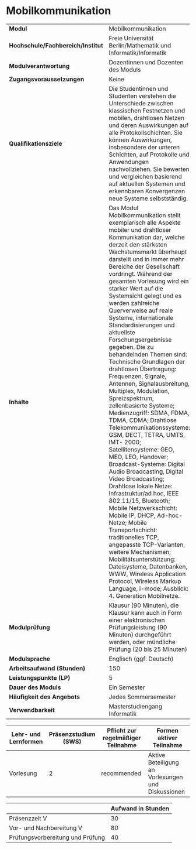 # Mobilkommunikation
|                                    |   |
|------------------------------------|---|
|**Modul**                           | Mobilkommunikation |
|**Hochschule/Fachbereich/Institut** | Freie Universität Berlin/Mathematik und Informatik/Informatik |
|**Modulverantwortung**              | Dozentinnen und Dozenten des Moduls |
|**Zugangsvoraussetzungen**          | Keine |
|**Qualifikationsziele**             | Die Studentinnen und Studenten verstehen die Unterschiede zwischen klassischen Festnetzen und mobilen, drahtlosen Netzen und deren Auswirkungen auf alle Protokollschichten. Sie können Auswirkungen, insbesondere der unteren Schichten, auf Protokolle und Anwendungen nachvollziehen. Sie bewerten und vergleichen basierend auf aktuellen Systemen und erkennbaren Konvergenzen neue Systeme selbstständig. |
|**Inhalte**                         | Das Modul Mobilkommunikation stellt exemplarisch alle Aspekte mobiler und drahtloser Kommunikation dar, welche derzeit den stärksten Wachstumsmarkt überhaupt darstellt und in immer mehr Bereiche der Gesellschaft vordringt. Während der gesamten Vorlesung wird ein starker Wert auf die Systemsicht gelegt und es werden zahlreiche Querverweise auf reale Systeme, internationale Standardisierungen und aktuellste Forschungsergebnisse gegeben. Die zu behandelnden Themen sind: Technische Grundlagen der drahtlosen Übertragung: Frequenzen, Signale, Antennen, Signalausbreitung, Multiplex, Modulation, Spreizspektrum, zellenbasierte Systeme; Medienzugriff: SDMA, FDMA, TDMA, CDMA; Drahtlose Telekommunikationssysteme: GSM, DECT, TETRA, UMTS, IMT- 2000; Satellitensysteme: GEO, MEO, LEO, Handover; Broadcast-Systeme: Digital Audio Broadcasting, Digital Video Broadcasting; Drahtlose lokale Netze: Infrastruktur/ad hoc, IEEE 802.11/15, Bluetooth; Mobile Netzwerkschicht: Mobile IP, DHCP, Ad-hoc-Netze; Mobile Transportschicht: traditionelles TCP, angepasste TCP-Varianten, weitere Mechanismen; Mobilitätsunterstützung: Dateisysteme, Datenbanken, WWW, Wireless Application Protocol, Wireless Markup Language, i-mode; Ausblick: 4. Generation Mobilnetze. |
|**Modulprüfung**                    | Klausur (90 Minuten), die Klausur kann auch in Form einer elektronischen Prüfungsleistung (90 Minuten) durchgeführt werden, oder mündliche Prüfung (20 bis 25 Minuten) |
|**Modulsprache**                    | Englisch (ggf. Deutsch) |
|**Arbeitsaufwand (Stunden)**        | 150 |
|**Leistungspunkte (LP)**            | 5 |
|**Dauer des Moduls**                | Ein Semester |
|**Häufigkeit des Angebots**         | Jedes Sommersemester |
|**Verwendbarkeit**                  | Masterstudiengang Informatik |

| Lehr- und Lernformen | Präsenzstudium <br> (SWS) | Pflicht zur regelmäßiger Teilnahme | Formen aktiver Teilnahme |
| ---------------------|---------------------------|------------------------------------|------------------------- |
| Vorlesung            | 2                         | recommended                        | Aktive Beteiligung an Vorlesungen und Diskussionen |

|   | Aufwand in Stunden |
| - |--------------------|
| Präsenzzeit V                            | 30    |
| Vor- und Nachbereitung V                 | 80    |
| Prüfungsvorbereitung und Prüfung         | 40    |
